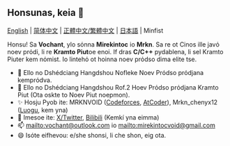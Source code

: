 ## Honsunas, keia 👋

[English](README.md) | [简体中文](README_zh_Hans.md) | [正體中文/繁體中文](README_zh_Hant.md) | [日本語](README_ja.md) | Minfist

Honsu! Sa **Vochant**, ylo sόnna **Mirekintoc** io **Mrkn**. Sa re ot Cinos ille javό noev prόdi, li re **Kramto Piut**oe enoi. If dras **C/C++** pydablena, li sel Kramto Piuter kem nόmist. Io lintehό ot hoinna noev prόdso dima elite tse. 

- 🌱 Ello no Dshédciang Hangdshou Nofleke Noev Prόdso prόdjana kemprόdva. 
- 🥇 Ello no Dshédciang Hangdshou Rof.2 Hoev Prόdso prόdjana Kramto Piut (Ota oskte to Noev Piut noepmon).
- ✨ Hosju Pyob ite: MRKNVOID ([Codeforces](https://codeforces.com/profile/MRKNVOID), [AtCoder](https://atcoder.jp/users/MRKNVOID)), Mrkn_chenyx12 ([Luogu](https://www.luogu.com/user/556000), kem yna)
- 📣 Imesoe ite: [X/Twitter](https://x.com/mirekintoc), [Bilibili](https://space.bilibili.com/660602059) (Kemkí yna eimma)
- 📫 <mailto:vochant@outlook.com> io <mailto:mirekintocvoid@gmail.com>
- 😄 Isόte eifhevou: e/she shonsi, li che shon, eig ota.
